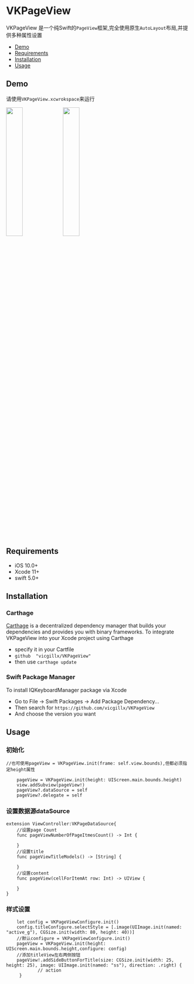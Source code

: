 # VKPageView


VKPageView 是一个纯Swift的`PageView`框架,完全使用原生`AutoLayout`布局,并提供多种属性设置

- [Demo](#Demo)
- [Requirements](#requirements)
- [Installation](#installation)
- [Usage](#usage)

## Demo
请使用`VKPageView.xcwrokspace`来运行

<img src="https://github.com/vicgillx/VKPageView/tree/master/Gif/normal.gif" width="30%" height="30%">
<img src="https://github.com/vicgillx/VKPageView/tree/master/Gif/leftButton.gif" width="30%" height="30%">

## Requirements
- iOS 10.0+
- Xcode 11+
- swift 5.0+

## Installation
### Carthage
[Carthage](https://github.com/Carthage/Carthage) is a decentralized dependency manager that builds your dependencies and provides you with binary frameworks. To integrate VKPageView into your Xcode project using Carthage

- specify it in your Cartfile
- `github  "vicgillx/VKPageView"`
- then use `carthage update`
### Swift Package Manager
To install IQKeyboardManager package via Xcode

- Go to File -> Swift Packages -> Add Package Dependency...
- Then search for `https://github.com/vicgillx/VKPageView`
- And choose the version you want

## Usage

### 初始化
```
//也可使用pageView = VKPageView.init(frame: self.view.bounds),但都必须指定height属性

	pageView = VKPageView.init(height: UIScreen.main.bounds.height)
	view.addSubview(pageView!)
	pageView?.dataSource = self
	pageView?.delegate = self
```
### 设置数据源dataSource
```
extension ViewController:VKPageDataSource{
	//设置page Count
    func pageViewNumberOfPageItmesCount() -> Int {
	
    }
    //设置title
    func pageViewTitleModels() -> [String] {
	
    }
    //设置content
    func pageView(cellForItemAt row: Int) -> UIView {

    }
}
```
### 样式设置
```
    let config = VKPageViewConfigure.init()
    config.titleConfigure.selectStyle = [.image(UIImage.init(named: "active_g"), CGSize.init(width: 80, height: 40))]
	//默认configure = VKPageViewConfigure.init()
    pageView = VKPageView.init(height: UIScreen.main.bounds.height,configure: config)
	//添加titleView左右两侧按钮
    pageView!.addSideButtonForTitle(size: CGSize.init(width: 25, height: 25), image: UIImage.init(named: "ss"), direction: .right) {
			// action
     }
```




